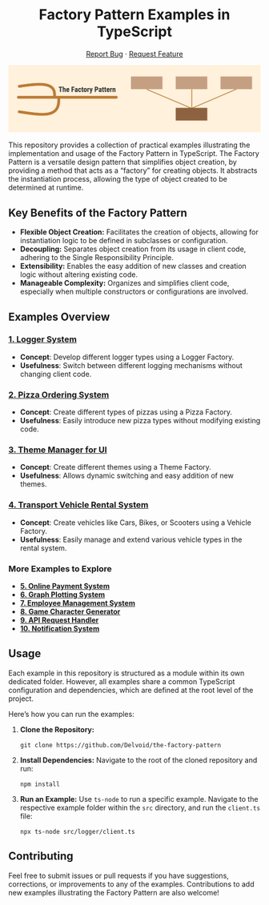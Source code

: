 <div align="center">

# Factory Pattern Examples in TypeScript

<p align="center">
   <a href="https://github.com/Delvoid/the-factory-pattern/issues">Report Bug</a>
   ·
   <a href="https://github.com/Delvoid/the-factory-patternissues">Request Feature</a>
  </p>

</div>

![Banner](./github/banner.png)


This repository provides a collection of practical examples illustrating the implementation and usage of the Factory Pattern in TypeScript. The Factory Pattern is a versatile design pattern that simplifies object creation, by providing a method that acts as a “factory” for creating objects. It abstracts the instantiation process, allowing the type of object created to be determined at runtime.

## Key Benefits of the Factory Pattern

- **Flexible Object Creation:** Facilitates the creation of objects, allowing for instantiation logic to be defined in subclasses or configuration.
- **Decoupling:** Separates object creation from its usage in client code, adhering to the Single Responsibility Principle.
- **Extensibility:** Enables the easy addition of new classes and creation logic without altering existing code.
- **Manageable Complexity:** Organizes and simplifies client code, especially when multiple constructors or configurations are involved.

## Examples Overview

### [1. Logger System](src/logger/README.md)

- **Concept**: Develop different logger types using a Logger Factory.
- **Usefulness**: Switch between different logging mechanisms without changing client code.


### [2. Pizza Ordering System](src/pizza/README.md)

- **Concept**: Create different types of pizzas using a Pizza Factory.
- **Usefulness**: Easily introduce new pizza types without modifying existing code.


### [3. Theme Manager for UI](src/themeManager/README.md)

- **Concept**: Create different themes using a Theme Factory.
- **Usefulness**: Allows dynamic switching and easy addition of new themes.

### [4. Transport Vehicle Rental System](src/vehicleRental/README.md)

- **Concept**: Create vehicles like Cars, Bikes, or Scooters using a Vehicle Factory.
- **Usefulness**: Easily manage and extend various vehicle types in the rental system.

### More Examples to Explore

- **[5. Online Payment System](src/onlinePayment/README.md)**
- **[6. Graph Plotting System](src/graphPlotting/README.md)**
- **[7. Employee Management System](src/employeeManagement/README.md)**
- **[8. Game Character Generator](src/characterGenerator/README.md)**
- **[9. API Request Handler](src/apiRequestHandler/README.md)**
- **[10. Notification System](src/notificationSystem/README.md)**


## Usage

Each example in this repository is structured as a module within its own dedicated folder. However, all examples share a common TypeScript configuration and dependencies, which are defined at the root level of the project.

Here’s how you can run the examples:

1. **Clone the Repository:**
   ```
   git clone https://github.com/Delvoid/the-factory-pattern
   ```
2. **Install Dependencies:**
   Navigate to the root of the cloned repository and run:
   ```
   npm install
   ```
3. **Run an Example:**
   Use `ts-node` to run a specific example. Navigate to the respective example folder within the `src` directory, and run the `client.ts` file:
   ```
   npx ts-node src/logger/client.ts
   ```



## Contributing

Feel free to submit issues or pull requests if you have suggestions, corrections, or improvements to any of the examples. Contributions to add new examples illustrating the Factory Pattern are also welcome!




